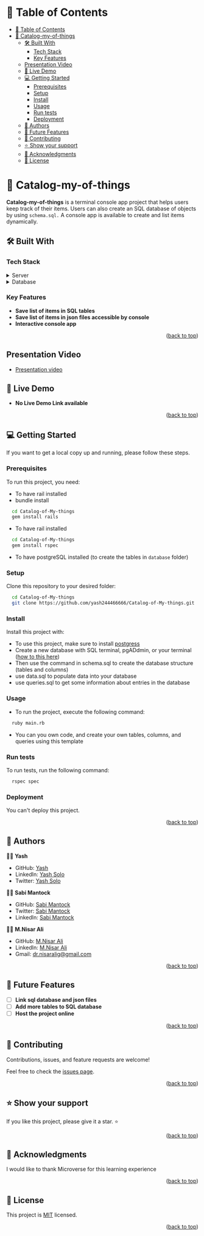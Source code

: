 <a name="readme-top"></a>

# 📗 Table of Contents

- [📗 Table of Contents](#-table-of-contents)
- [📖 Catalog-my-of-things ](#-catalog-my-of-things-)
  - [🛠 Built With ](#-built-with-)
    - [Tech Stack ](#tech-stack-)
    - [Key Features ](#key-features-)
  - [Presentation Video ](#presentation-video-)
  - [🚀 Live Demo ](#-live-demo-)
  - [💻 Getting Started ](#-getting-started-)
    - [Prerequisites](#prerequisites)
    - [Setup](#setup)
    - [Install](#install)
    - [Usage](#usage)
    - [Run tests](#run-tests)
    - [Deployment](#deployment)
  - [👥 Authors ](#-authors-)
  - [🔭 Future Features ](#-future-features-)
  - [🤝 Contributing ](#-contributing-)
  - [⭐️ Show your support ](#️-show-your-support-)
  - [🙏 Acknowledgments ](#-acknowledgments-)
  - [📝 License ](#-license-)

<!-- PROJECT DESCRIPTION -->

# 📖 Catalog-my-of-things <a name="about-project"></a>

**Catalog-my-of-things** is a terminal console app project that helps users keep track of their items. Users can also create an SQL database of objects by using `schema.sql.` A console app is available to create and list items dynamically.

## 🛠 Built With <a name="built-with"></a>

### Tech Stack <a name="tech-stack"></a>

<details>
  <summary>Server</summary>
  <ul>
    <li><a href="https://reactjs.org/">Ruby</a></li>
  </ul>
</details>

<details>
<summary>Database</summary>
  <ul>
    <li><a href="https://www.postgresql.org/">PostgreSQL</a></li>
  </ul>
</details>

### Key Features <a name="key-features"></a>

- **Save list of items in SQL tables**
- **Save list of items in json files accessible by console**
- **Interactive console app**

<p align="right">(<a href="#readme-top">back to top</a>)</p>

## Presentation Video <a name="presentation-video"></a>

- [Presentation video](https://drive.google.com/file/d/1XRz2-2olzd45lJ7Kwv6AWc-NdDd4T9rd/view?usp=sharing)

## 🚀 Live Demo <a name="live-demo"></a>

- **No Live Demo Link available**

<p align="right">(<a href="#readme-top">back to top</a>)</p>

## 💻 Getting Started <a name="getting-started"></a>

If you want to get a local copy up and running, please follow these steps.

### Prerequisites

To run this project, you need:

- To have rail installed
- bundle install

```sh
  cd Catalog-of-My-things
  gem install rails
```

- To have rail installed

```sh
  cd Catalog-of-My-things
  gem install rspec
```

- To have postgreSQL installed (to create the tables in `database` folder)

### Setup

Clone this repository to your desired folder:

```sh
  cd Catalog-of-My-things
  git clone https://github.com/yash244466666/Catalog-of-My-things.git
```

### Install

Install this project with:

- To use this project, make sure to install [postgress](https://www.postgresql.org/)
- Create a new database with SQL terminal, pgADdmin, or your terminal ([how to this here](https://www.postgresql.org/docs/current/sql-createdatabase.html))
- Then use the command in schema.sql to create the database structure (tables and columns)
- use data.sql to populate data into your database
- use queries.sql to get some information about entries in the database

### Usage

- To run the project, execute the following command:

```sh
  ruby main.rb
```

- You can you own code, and create your own tables, columns, and queries using this template

### Run tests

To run tests, run the following command:

```sh
  rspec spec
```

### Deployment

You can't deploy this project.

<!--
Example:

```sh

```
 -->


<p align="right">(<a href="#readme-top">back to top</a>)</p>

<!-- AUTHORS -->

## 👥 Authors <a name="authors"></a>

👨‍🚀 **Yash**

- GitHub: [Yash](https://github.com/yash244466666)
- LinkedIn: [Yash Solo](https://www.linkedin.com/in/yash-solo)
- Twitter: [Yash Solo](https://twitter.com/yash_solo000)

👨‍🚀 **Sabi Mantock**

- GitHub: [Sabi Mantock](https://github.com/SabiMantock)
- Twitter: [Sabi Mantock](https://twitter.com/IamSabiMantock)
- LinkedIn: [Sabi Mantock](https://www.linkedin.com/in/sabi-mantock/)

👨‍🚀 **M.Nisar Ali**

- GitHub: [M.Nisar Ali](https://github.com/MNisarAli)
- LinkedIn: [M.Nisar Ali](https://www.linkedin.com/in/muhammad-nisar-ali)
- Gmail: dr.nisaralig@gmail.com

<p align="right">(<a href="#readme-top">back to top</a>)</p>

## 🔭 Future Features <a name="future-features"></a>

- [ ] **Link sql database and json files**
- [ ] **Add more tables to SQL database**
- [ ] **Host the project online**

<p align="right">(<a href="#readme-top">back to top</a>)</p>

## 🤝 Contributing <a name="contributing"></a>

Contributions, issues, and feature requests are welcome!

Feel free to check the [issues page](https://github.com/yash244466666/Catalog-of-My-things/issues).

<p align="right">(<a href="#readme-top">back to top</a>)</p>

## ⭐️ Show your support <a name="support"></a>

If you like this project, please give it a star. ⭐️

<p align="right">(<a href="#readme-top">back to top</a>)</p>

## 🙏 Acknowledgments <a name="acknowledgements"></a>

I would like to thank Microverse for this learning experience

<p align="right">(<a href="#readme-top">back to top</a>)</p>

## 📝 License <a name="license"></a>

This project is [MIT](./LICENSE) licensed.

<p align="right">(<a href="#readme-top">back to top</a>)</p>
